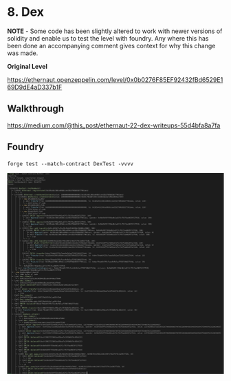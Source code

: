 # 8. Dex

**NOTE** - Some code has been slightly altered to work with newer versions of solidity and enable us to test the level with foundry. Any where this has been done an accompanying comment gives context for why this change was made. 

**Original Level**

https://ethernaut.openzeppelin.com/level/0x0b0276F85EF92432fBd6529E169D9dE4aD337b1F

## Walkthrough

https://medium.com/@this_post/ethernaut-22-dex-writeups-55d4bfa8a7fa

## Foundry 

```
forge test --match-contract DexTest -vvvv
```

![alt text](https://github.com/ciaranmcveigh5/ethernaut-x-foundry/blob/main/img/Dex.png?raw=true)
